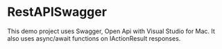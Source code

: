 # RestAPISwagger
This demo project uses Swagger, Open Api with Visual Studio for Mac. It also uses async/await functions on IActionResult responses.
